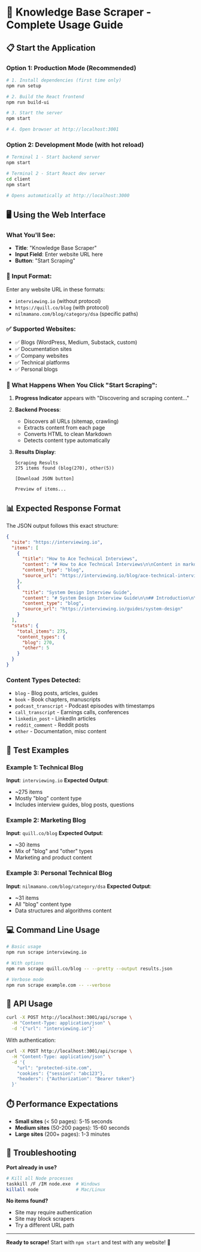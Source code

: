 # 🚀 Knowledge Base Scraper - Complete Usage Guide

## 📋 Start the Application

### Option 1: Production Mode (Recommended)

```bash
# 1. Install dependencies (first time only)
npm run setup

# 2. Build the React frontend
npm run build-ui

# 3. Start the server
npm start

# 4. Open browser at http://localhost:3001
```

### Option 2: Development Mode (with hot reload)

```bash
# Terminal 1 - Start backend server
npm start

# Terminal 2 - Start React dev server
cd client
npm start

# Opens automatically at http://localhost:3000
```

## 🖥️ Using the Web Interface

### What You'll See:

- **Title**: "Knowledge Base Scraper"
- **Input Field**: Enter website URL here
- **Button**: "Start Scraping"

### 📝 Input Format:

Enter any website URL in these formats:

- `interviewing.io` (without protocol)
- `https://quill.co/blog` (with protocol)
- `nilmamano.com/blog/category/dsa` (specific paths)

### ✅ Supported Websites:

- ✅ Blogs (WordPress, Medium, Substack, custom)
- ✅ Documentation sites
- ✅ Company websites
- ✅ Technical platforms
- ✅ Personal blogs

### 🎯 What Happens When You Click "Start Scraping":

1. **Progress Indicator** appears with "Discovering and scraping content..."
2. **Backend Process**:

   - Discovers all URLs (sitemap, crawling)
   - Extracts content from each page
   - Converts HTML to clean Markdown
   - Detects content type automatically

3. **Results Display**:

   ```
   Scraping Results
   275 items found (blog(270), other(5))

   [Download JSON button]

   Preview of items...
   ```

## 📊 Expected Response Format

The JSON output follows this exact structure:

```json
{
  "site": "https://interviewing.io",
  "items": [
    {
      "title": "How to Ace Technical Interviews",
      "content": "# How to Ace Technical Interviews\n\nContent in markdown format...",
      "content_type": "blog",
      "source_url": "https://interviewing.io/blog/ace-technical-interviews"
    },
    {
      "title": "System Design Interview Guide",
      "content": "# System Design Interview Guide\n\n## Introduction\n\nMarkdown content...",
      "content_type": "blog",
      "source_url": "https://interviewing.io/guides/system-design"
    }
  ],
  "stats": {
    "total_items": 275,
    "content_types": {
      "blog": 270,
      "other": 5
    }
  }
}
```

### Content Types Detected:

- `blog` - Blog posts, articles, guides
- `book` - Book chapters, manuscripts
- `podcast_transcript` - Podcast episodes with timestamps
- `call_transcript` - Earnings calls, conferences
- `linkedin_post` - LinkedIn articles
- `reddit_comment` - Reddit posts
- `other` - Documentation, misc content

## 🧪 Test Examples

### Example 1: Technical Blog

**Input**: `interviewing.io`
**Expected Output**:

- ~275 items
- Mostly "blog" content type
- Includes interview guides, blog posts, questions

### Example 2: Marketing Blog

**Input**: `quill.co/blog`
**Expected Output**:

- ~30 items
- Mix of "blog" and "other" types
- Marketing and product content

### Example 3: Personal Technical Blog

**Input**: `nilmamano.com/blog/category/dsa`
**Expected Output**:

- ~31 items
- All "blog" content type
- Data structures and algorithms content

## 💻 Command Line Usage

```bash
# Basic usage
npm run scrape interviewing.io

# With options
npm run scrape quill.co/blog -- --pretty --output results.json

# Verbose mode
npm run scrape example.com -- --verbose
```

## 🔌 API Usage

```bash
curl -X POST http://localhost:3001/api/scrape \
  -H "Content-Type: application/json" \
  -d '{"url": "interviewing.io"}'
```

With authentication:

```bash
curl -X POST http://localhost:3001/api/scrape \
  -H "Content-Type: application/json" \
  -d '{
    "url": "protected-site.com",
    "cookies": {"session": "abc123"},
    "headers": {"Authorization": "Bearer token"}
  }'
```

## ⏱️ Performance Expectations

- **Small sites** (< 50 pages): 5-15 seconds
- **Medium sites** (50-200 pages): 15-60 seconds
- **Large sites** (200+ pages): 1-3 minutes

## 🚨 Troubleshooting

**Port already in use?**

```bash
# Kill all Node processes
taskkill /F /IM node.exe  # Windows
killall node              # Mac/Linux
```

**No items found?**

- Site may require authentication
- Site may block scrapers
- Try a different URL path

---

**Ready to scrape!** Start with `npm start` and test with any website! 🎉
